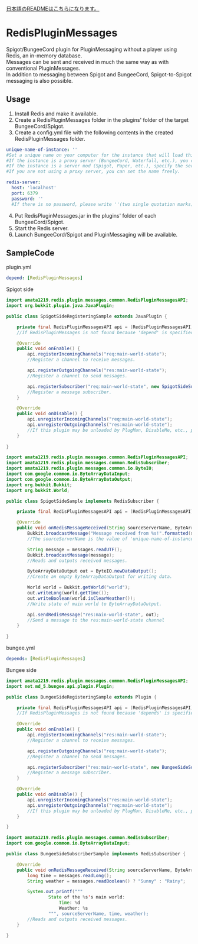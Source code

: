 [日本語のREADMEはこちらになります。](https://github.com/amata1219/RedisPluginMessages/blob/master/README-ja.md)
# RedisPluginMessages  
Spigot/BungeeCord plugin for PluginMessaging without a player using Redis, an in-memory database.  
Messages can be sent and received in much the same way as with conventional PluginMessages.  
In addition to messaging between Spigot and BungeeCord, Spigot-to-Spigot messaging is also possible.  

## Usage  
1. Install Redis and make it available.
2. Create a RedisPluginMessages folder in the plugins' folder of the target BungeeCord/Spigot.
3. Create a config.yml file with the following contents in the created RedisPluginMessages folder.
```yaml
unique-name-of-instance: ''
#Set a unique name on your computer for the instance that will load this plugin.
#If the instance is a proxy server (BungeeCord, Waterfall, etc.), you can set the name freely.
#If the instance is a server mod (Spigot, Paper, etc.), specify the server name described in the config.yml of the proxy server.
#If you are not using a proxy server, you can set the name freely.

redis-server:
  host: 'localhost'
  port: 6379
  password: ''
  #If there is no password, please write ''(two single quotation marks).
```
4. Put RedisPluginMessages.jar in the plugins' folder of each BungeeCord/Spigot.
5. Start the Redis server.
6. Launch BungeeCord/Spigot and PluginMessaging will be available.

## SampleCode  
plugin.yml
```yaml
depend: [RedisPluginMessages]
```
Spigot side
```java
import amata1219.redis.plugin.messages.common.RedisPluginMessagesAPI;
import org.bukkit.plugin.java.JavaPlugin;

public class SpigotSideRegisteringSample extends JavaPlugin {

    private final RedisPluginMessagesAPI api = (RedisPluginMessagesAPI) getServer().getPluginManager().getPlugin("RedisPluginMessages");
    //If RedisPluginMessages is not found because 'depend' is specified in plugin.yml, the plugin will fail to load before this code is executed.

    @Override
    public void onEnable() {
        api.registerIncomingChannels("req:main-world-state");
        //Register a channel to receive messages.

        api.registerOutgoingChannels("res:main-world-state");
        //Register a channel to send messages.

        api.registerSubscriber("req:main-world-state", new SpigotSideSubscriberSample());
        //Register a message subscriber.
    }

    @Override
    public void onDisable() {
        api.unregisterIncomingChannels("req:main-world-state");
        api.unregisterOutgoingChannels("res:main-world-state");
        //If this plugin may be unloaded by PlugMan, DisableMe, etc., please unregister the channels.
    }
    
}
```
```java
import amata1219.redis.plugin.messages.common.RedisPluginMessagesAPI;
import amata1219.redis.plugin.messages.common.RedisSubscriber;
import amata1219.redis.plugin.messages.common.io.ByteIO;
import com.google.common.io.ByteArrayDataInput;
import com.google.common.io.ByteArrayDataOutput;
import org.bukkit.Bukkit;
import org.bukkit.World;

public class SpigotSideSample implements RedisSubscriber {

    private final RedisPluginMessagesAPI api = (RedisPluginMessagesAPI) Bukkit.getPluginManager().getPlugin("RedisPluginMessages");

    @Override
    public void onRedisMessageReceived(String sourceServerName, ByteArrayDataInput messages) {
        Bukkit.broadcastMessage("Message received from %s!".formatted(sourceServerName));
        //The sourceServerName is the value of 'unique-name-of-instance' in the config.yml of RedisPluginMessages for that server.

        String message = messages.readUTF();
        Bukkit.broadcastMessage(message);
        //Reads and outputs received messages.

        ByteArrayDataOutput out = ByteIO.newDataOutput();
        //Create an empty ByteArrayDataOutput for writing data.

        World world = Bukkit.getWorld("world");
        out.writeLong(world.getTime());
        out.writeBoolean(world.isClearWeather());
        //Write state of main world to ByteArrayDataOutput.

        api.sendRedisMessage("res:main-world-state", out);
        //Send a message to the res:main-world-state channel
    }
    
}
```
bungee.yml
```yaml
depends: [RedisPluginMessages]
```
Bungee side
```java
import amata1219.redis.plugin.messages.common.RedisPluginMessagesAPI;
import net.md_5.bungee.api.plugin.Plugin;

public class BungeeSideRegisteringSample extends Plugin {

    private final RedisPluginMessagesAPI api = (RedisPluginMessagesAPI) getProxy().getPluginManager().getPlugin("RedisPluginMessages");
    //If RedisPluginMessages is not found because 'depends' is specified in bungee.yml, the plugin will fail to load before this code is executed.

    @Override
    public void onEnable() {
        api.registerIncomingChannels("res:main-world-state");
        //Register a channel to receive messages.

        api.registerOutgoingChannels("req:main-world-state");
        //Register a channel to send messages.

        api.registerSubscriber("res:main-world-state", new BungeeSideSubscriberSample());
        //Register a message subscriber.
    }

    @Override
    public void onDisable() {
        api.unregisterIncomingChannels("res:main-world-state");
        api.unregisterOutgoingChannels("req:main-world-state");
        //If this plugin may be unloaded by PlugMan, DisableMe, etc., please unregister the channels.
    }

}
```
```java
import amata1219.redis.plugin.messages.common.RedisSubscriber;
import com.google.common.io.ByteArrayDataInput;

public class BungeeSideSubscriberSample implements RedisSubscriber {

    @Override
    public void onRedisMessageReceived(String sourceServerName, ByteArrayDataInput messages) {
        long time = messages.readLong();
        String weather = messages.readBoolean() ? "Sunny" : "Rainy";

        System.out.printf("""
                State of the %s's main world:
                    Time: %d
                    Weather: %s
                """, sourceServerName, time, weather);
        //Reads and outputs received messages.
    }

}
```
